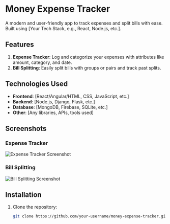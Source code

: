 # Money Expense Tracker

A modern and user-friendly app to track expenses and split bills with ease. Built using [Your Tech Stack, e.g., React, Node.js, etc.].

## Features
1. **Expense Tracker**: Log and categorize your expenses with attributes like amount, category, and date.
2. **Bill Splitting**: Easily split bills with groups or pairs and track past splits.

## Technologies Used
- **Frontend**: [React/Angular/HTML, CSS, JavaScript, etc.]
- **Backend**: [Node.js, Django, Flask, etc.]
- **Database**: [MongoDB, Firebase, SQLite, etc.]
- **Other**: [Any libraries, APIs, tools used]

## Screenshots
### Expense Tracker
![Expense Tracker Screenshot](docs/screenshots/expense-tracker.png)

### Bill Splitting
![Bill Splitting Screenshot](docs/screenshots/bill-splitting.png)

## Installation
1. Clone the repository:
   ```bash
   git clone https://github.com/your-username/money-expense-tracker.git

